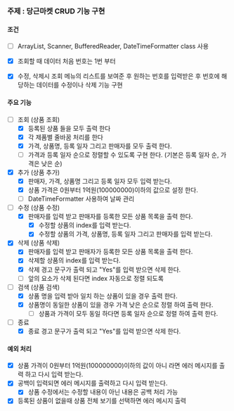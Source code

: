 ### 주제 : 당근마켓 CRUD 기능 구현

#### 조건

-[ ] ArrayList, Scanner, BufferedReader, DateTimeFormatter class 사용
-[x] 조회할 때 데이터 처음 번호는 1번 부터
-[x] 수정, 삭제시 조회 메뉴의 리스트를 보여준 후 원하는 번호를 입력받은 후 번호에 해당하는 데이터를 수정이나 삭제 기능 구현


#### 주요 기능
-[ ] 조회 (상품 조회)
  - [x] 등록된 상품 들을 모두 출력 한다
  - [x] 각 제품별 줄바꿈 처리를 한다
  - [x] 가격, 상품명, 등록 일자 그리고 판매자를 모두 출력 한다. 
  - [ ] 가격과 등록 일자 순으로 정렬할 수 있도록 구현 한다. (기본은 등록 일자 순, 가격은 낮은 순)
-[x] 추가 (상품 추가)
    - [x] 판매자, 가격, 상품명 그리고 등록 일자 모두 입력 받는다.
    - [x] 상품 가격은 0원부터 1억원(100000000)이하의 값으로 설정 한다. 
    - [ ] DateTimeFormatter 사용하여 날짜 관리
-[ ] 수정 (상품 수정)
    - [x] 판매자를 입력 받고 판매자를 등록한 모든 상품 목록을 출력 한다.
      - [x] 수정할 상품의 index를 입력 받는다.
      - [x] 수정할 상품의 가격, 상품명, 등록 일자 그리고 판매자를 입력 받는다.
-[x] 삭제 (상품 삭제)
    - [x] 판매자를 입력 받고 판매자가 등록한 모든 상품 목록을 출력 한다.
    - [x] 삭제할 상품의 index를 입력 받는다.
    - [x] 삭제 경고 문구가 출력 되고 "Yes"를 입력 받으면 삭제 한다.
    - [ ] 앞의 요소가 삭제 된다면 index 자동으로 정렬 되도록
-[ ] 검색 (상품 검색)
    - [x] 상품 명을 입력 받아 일치 하는 상품이 있을 경우 출력 한다.
    - [x] 상품명이 동일한 상품이 있을 경우 가격 낮은 순으로 정렬 하여 출력 한다.
        - [ ] 상품과 가격이 모두 동일 하다면 등록 일자 순으로 정렬 하여 출력 한다.
-[ ] 종료
    - [x] 종료 경고 문구가 출력 되고 "Yes"를 입력 받으면 삭제 한다.

#### 예외 처리
- [x] 상품 가격이 0원부터 1억원(100000000)이하의 값이 아니 라면 에러 메시지를 출력 하고 다시 입력 받는다.
- [X] 공백이 입력되면 에러 메시지를 출력하고 다시 입력 받는다.
  - [x] 상품 수정에서는 수정할 내용이 아닌 내용은 공백 처리 가능
- [x] 등록된 상품이 없을때 상품 전체 보기를 선택하면 에러 메시지 출력
